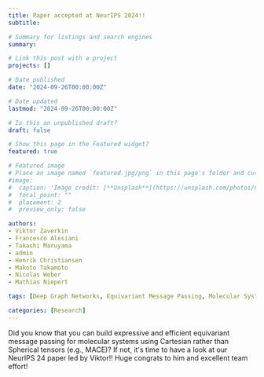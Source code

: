 ```yaml
---
title: Paper accepted at NeurIPS 2024!!
subtitle:

# Summary for listings and search engines
summary:

# Link this post with a project
projects: []

# Date published
date: "2024-09-26T00:00:00Z"

# Date updated
lastmod: "2024-09-26T00:00:00Z"

# Is this an unpublished draft?
draft: false

# Show this page in the Featured widget?
featured: true

# Featured image
# Place an image named `featured.jpg/png` in this page's folder and customize its options here.
#image:
#  caption: 'Image credit: [**Unsplash**](https://unsplash.com/photos/CpkOjOcXdUY)'
#  focal_point: ""
#  placement: 2
#  preview_only: false

authors:
- Viktor Zaverkin
- Francesco Alesiani
- Takashi Maruyama
- admin
- Henrik Christiansen
- Makoto Takamoto
- Nicolas Weber
- Mathias Niepert

tags: [Deep Graph Networks, Equivariant Message Passing, Molecular Systems]

categories: [Research]
---
```


Did you know that you can build expressive and efficient equivariant message passing for molecular systems using Cartesian rather than Spherical tensors (e.g., MACE)? If not, it's time to have a look at our NeurIPS 24 paper led by Viktor!! Huge congrats to him and excellent team effort!
